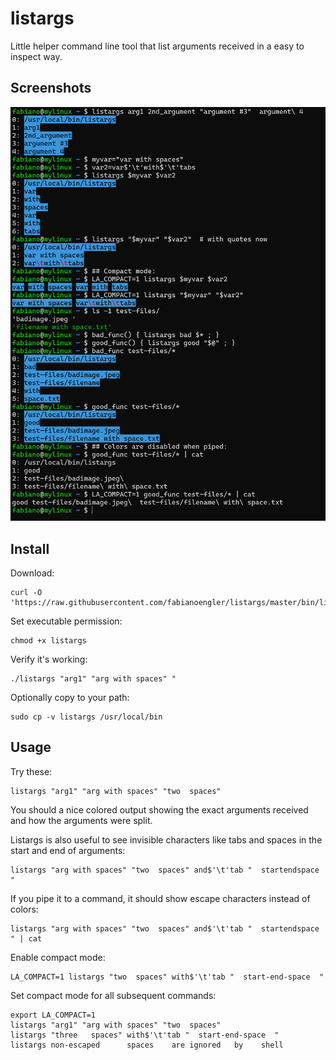 # listargs
Little helper command line tool that list arguments received in a easy to inspect way.


## Screenshots

![Screenshot1](docs/images/listargs-screenshot-001.png)


## Install

Download:
```
curl -O 'https://raw.githubusercontent.com/fabianoengler/listargs/master/bin/listargs'
```

Set executable permission:
```
chmod +x listargs
```

Verify it's working:
```
./listargs "arg1" "arg with spaces" "
```

Optionally copy to your path:
```
sudo cp -v listargs /usr/local/bin
```


## Usage

Try these:
```
listargs "arg1" "arg with spaces" "two  spaces"
```
You should a nice colored output showing the exact arguments received
and how the arguments were split.

Listargs is also useful to see invisible characters like tabs and spaces in
the start and end of arguments:
```
listargs "arg with spaces" "two  spaces" and$'\t'tab "  startendspace  "
```

If you pipe it to a command, it should show escape characters instead
of colors:
```
listargs "arg with spaces" "two  spaces" and$'\t'tab "  startendspace  " | cat
```

Enable compact mode:
```
LA_COMPACT=1 listargs "two  spaces" with$'\t'tab "  start-end-space  "
```

Set compact mode for all subsequent commands:
```
export LA_COMPACT=1
listargs "arg1" "arg with spaces" "two  spaces"
listargs "three   spaces" with$'\t'tab "  start-end-space  "
listargs non-escaped      spaces    are ignored   by    shell
```

